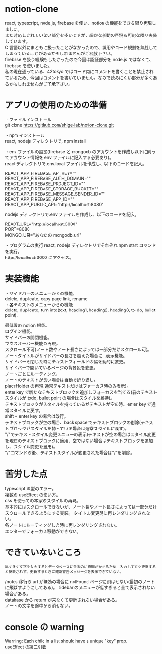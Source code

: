# notion-clone

react, typescript, node.js, firebase を使い、notion の機能をできる限り再現しました。  
まだ対応しきれていない部分を多いですが、細かな挙動の再現も可能な限り実装しています。  
C 言語以外にまともに扱ったことがなかったので、誤用やコード規則を無視してしまっていることがあるかもしれませんがご容赦下さい。  
firebase を扱う経験もしたかったので今回は認証部分を node.js ではなくて、firebase を使いました。  
私の現在通っている、42tokyo ではコード内にコメントを書くことを禁止されているため、今回はコメントを書いていません。なので読みにくい部分が多くあるかもしれませんがご了承下さい。

# アプリの使用のための準備

・ファイルインストール  
git clone https://github.com/shige-lab/notion-clone.git

・npm インストール  
react, nodejs ディレクトリで, npm install

・env ファイルの設定(firebase と mongodb のアカウントを作成し以下に則ってアカウント情報を env ファイルに記入する必要あり)。  
react ディレクトリで.env.local ファイルを作成し、以下のコードを記入。

REACT_APP_FIREBASE_API_KEY=""  
REACT_APP_FIREBASE_AUTH_DOMAIN=""  
REACT_APP_FIREBASE_PROJECT_ID=""  
REACT_APP_FIREBASE_STORAGE_BUCKET=""  
REACT_APP_FIREBASE_MESSAGE_SENDER_ID=""  
REACT_APP_FIREBASE_APP_ID=""  
REACT_APP_PUBLIC_API="http://localhost:8080"

nodejs ディレクトリで.env ファイルを作成し、以下のコードを記入。

REACT_URL="http://localhost:3000"  
PORT=8080  
MONGO_URI="あなたの mongodb_url"

・プログラムの実行
react, nodejs ディレクトリでそれぞれ npm start コマンドを実行。  
http://localhost:3000 にアクセス。

# 実装機能

・サイドバーのメニューからの機能。  
delete, duplicate, copy page link, rename.  
・各テキストのメニューからの機能  
delete, duplicate, turn into(text, heading1, heading2, heading3, to-do, bullet point).

最低限の notion 機能。  
ログイン機能。  
サイドバーの開閉機能。  
マウスオーバー機能の再現。  
スクロール不可(ノート数やノート長さによっては一部分だけスクロール可)。  
ノートタイトルがサイドバーの長さを超えた場合に...表示機能。  
サイドバーを閉じた時にテキストフィールドの幅を動的に変更。  
サイドバーで開いているページの背景色を変更。  
ノートごとにルーティング。  
ノートのテキストが長い場合は自動で折り返し。  
placeHolder の再現(通常テキストだけはファーカス時のみ表示)。  
enter key で新たなテキストブロックを追加しフォーカスを当てる(前のテキストスタイルが todo, bullet point の場合はスタイルを維持)。  
テキストブロックがスタイルを持っているがテキストが空の時、enter key で通常スタイルに戻す。  
shift + enter key の場合は改行。  
テキストブロックが空の場合、back space でテキストブロックの削除(テキストブロックがスタイルを持っている場合は通常スタイルに戻す)。  
"/"でテキストスタイル変更メニューの表示(テキストが空の場合はスタイル変更を現在のテキストブロックに適用、空ではない場合はテキストブロックを追加し、スタイル変更を適用)。  
"/"コマンドの後、テキストスタイルが変更された場合は"/"を削除。

# 苦労した点

typescript の型のエラー。  
複数の useEffect の使い方。  
css を使っての本家のスタイルの再現。  
基本的にはスクロールできないが、ノート数やノート長さによっては一部分だけスクロールできるようにする実装。
タイトル変更時に再レンダリングされない。  
各ノートにルーティングした時に再レンダリングされない。  
エンターでフォーカス移動ができない。

# できていないところ

    早く多く文字を入力するとデータベースに送るのに時間がかかるため、入力してすぐ更新すると反映されず、更新するときに確認警告メッセージを表示できていない。

/notes 移行の url が無効の場合に notFound ページに飛ばせない(最初のノートに飛ばすようにしてある)。
sidebar のメニューが低すぎると全て表示されない場合がある。  
database から return が来なくて更新されない場合がある。  
ノートの文字を途中から消せない。

# console の warning

Warning: Each child in a list should have a unique "key" prop.  
useEffect の第二引数
